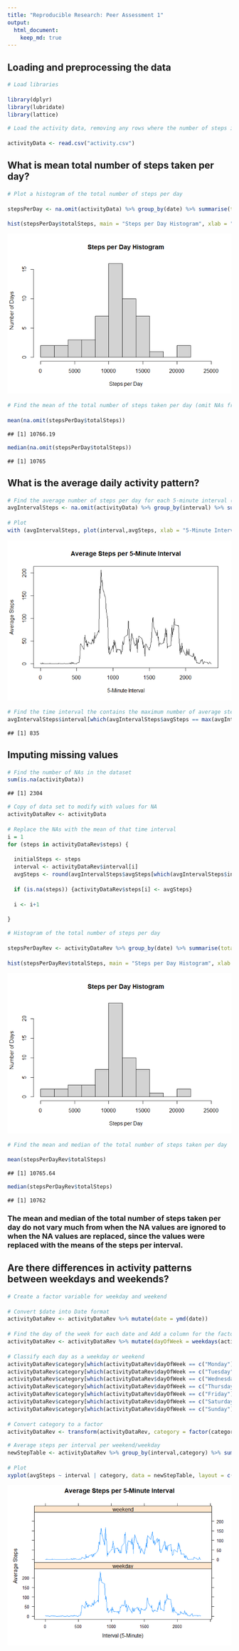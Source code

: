 ```yaml
---
title: "Reproducible Research: Peer Assessment 1"
output: 
  html_document:
    keep_md: true
---
```



## Loading and preprocessing the data

```r
# Load libraries

library(dplyr)
library(lubridate)
library(lattice)
```


```r
# Load the activity data, removing any rows where the number of steps is "NA"

activityData <- read.csv("activity.csv")
```


## What is mean total number of steps taken per day?


```r
# Plot a histogram of the total number of steps per day

stepsPerDay <- na.omit(activityData) %>% group_by(date) %>% summarise(totalSteps = sum(steps))

hist(stepsPerDay$totalSteps, main = "Steps per Day Histogram", xlab = "Steps per Day", ylab = "Number of Days", breaks = 10, xlim = c(0,25000))
```

![](PA1_template_files/figure-html/unnamed-chunk-3-1.png)<!-- -->


```r
# Find the mean of the total number of steps taken per day (omit NAs from data set)

mean(na.omit(stepsPerDay$totalSteps))
```

```
## [1] 10766.19
```

```r
median(na.omit(stepsPerDay$totalSteps))
```

```
## [1] 10765
```


## What is the average daily activity pattern?


```r
# Find the average number of steps per day for each 5-minute interval (omit NAs from dataset)
avgIntervalSteps <- na.omit(activityData) %>% group_by(interval) %>% summarize(avgSteps = mean(steps))

# Plot
with (avgIntervalSteps, plot(interval,avgSteps, xlab = "5-Minute Interval", ylab = "Average Steps", main = "Average Steps per 5-Minute Interval", type = "l"))
```

![](PA1_template_files/figure-html/unnamed-chunk-5-1.png)<!-- -->


```r
# Find the time interval the contains the maximum number of average steps
avgIntervalSteps$interval[which(avgIntervalSteps$avgSteps == max(avgIntervalSteps$avgSteps))]
```

```
## [1] 835
```

## Imputing missing values


```r
# Find the number of NAs in the dataset
sum(is.na(activityData))
```

```
## [1] 2304
```


```r
# Copy of data set to modify with values for NA
activityDataRev <- activityData 

# Replace the NAs with the mean of that time interval
i = 1
for (steps in activityDataRev$steps) {
  
  initialSteps <- steps
  interval <- activityDataRev$interval[i]
  avgSteps <- round(avgIntervalSteps$avgSteps[which(avgIntervalSteps$interval == interval)],0)
  
  if (is.na(steps)) {activityDataRev$steps[i] <- avgSteps}
  
  i <- i+1
  
}
```



```r
# Histogram of the total number of steps per day

stepsPerDayRev <- activityDataRev %>% group_by(date) %>% summarise(totalSteps = sum(steps))

hist(stepsPerDayRev$totalSteps, main = "Steps per Day Histogram", xlab = "Steps per Day", ylab = "Number of Days", breaks = 10, xlim = c(0,25000))
```

![](PA1_template_files/figure-html/unnamed-chunk-9-1.png)<!-- -->


```r
# Find the mean and median of the total number of steps taken per day

mean(stepsPerDayRev$totalSteps)
```

```
## [1] 10765.64
```

```r
median(stepsPerDayRev$totalSteps)
```

```
## [1] 10762
```
### The mean and median of the total number of steps taken per day do not vary much from when the NA values are ignored to when the NA values are replaced, since the values were replaced with the means of the steps per interval.


## Are there differences in activity patterns between weekdays and weekends?


```r
# Create a factor variable for weekday and weekend

# Convert $date into Date format
activityDataRev <- activityDataRev %>% mutate(date = ymd(date))

# Find the day of the week for each date and Add a column for the factor weekday/weekend
activityDataRev <- activityDataRev %>% mutate(dayOfWeek = weekdays(activityDataRev$date), category = NA)

# Classify each day as a weekday or weekend
activityDataRev$category[which(activityDataRev$dayOfWeek == c("Monday"))] <- "weekday"
activityDataRev$category[which(activityDataRev$dayOfWeek == c("Tuesday"))] <- "weekday"
activityDataRev$category[which(activityDataRev$dayOfWeek == c("Wednesday"))] <- "weekday"
activityDataRev$category[which(activityDataRev$dayOfWeek == c("Thursday"))] <- "weekday"
activityDataRev$category[which(activityDataRev$dayOfWeek == c("Friday"))] <- "weekday"
activityDataRev$category[which(activityDataRev$dayOfWeek == c("Saturday"))] <- "weekend"
activityDataRev$category[which(activityDataRev$dayOfWeek == c("Sunday"))] <- "weekend"

# Convert category to a factor
activityDataRev <- transform(activityDataRev, category = factor(category))
```



```r
# Average steps per interval per weekend/weekday
newStepTable <- activityDataRev %>% group_by(interval,category) %>% summarize(avgSteps = mean(steps))

# Plot
xyplot(avgSteps ~ interval | category, data = newStepTable, layout = c(1,2), type = "l", main = "Average Steps per 5-Minute Interval", xlab = "Interval (5-Minute)", ylab = "Average Steps")
```

![](PA1_template_files/figure-html/unnamed-chunk-12-1.png)<!-- -->
